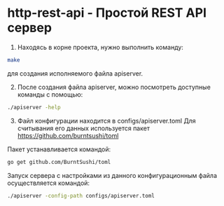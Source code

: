 # http-rest-api - Простой REST API сервер
1. Находясь в корне проекта, нужно выполнить команду:

```bash
make
```
для создания исполняемого файла apiserver.

2. После создания файла apiserver, можно посмотреть доступные команды с помощью:

```bash
./apiserver -help
```

3. Файл конфигурации находится в configs/apiserver.toml
Для считывания его данных используется пакет https://github.com/burntsushi/toml

Пакет устанавливается командой:
```bash
go get github.com/BurntSushi/toml
```
Запуск сервера с настройками из данного конфигурационным файла осуществляется командой:
```bash
./apiserver -config-path configs/apiserver.toml
```

